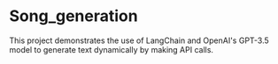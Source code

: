 # Song_generation
This project demonstrates the use of LangChain and OpenAI's GPT-3.5 model to generate text dynamically by making API calls.
